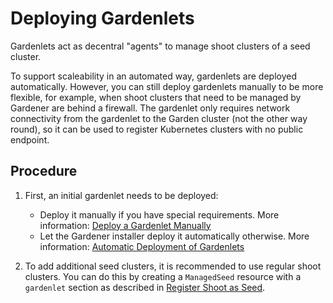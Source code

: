 # Deploying Gardenlets

Gardenlets act as decentral "agents" to manage shoot clusters of a seed cluster.

To support scaleability in an automated way, gardenlets are deployed automatically. However, you can still deploy gardenlets manually to be more flexible, for example, when shoot clusters that need to be managed by Gardener are behind a firewall. The gardenlet only requires network connectivity from the gardenlet to the Garden cluster (not the other way round), so it can be used to register Kubernetes clusters with no public endpoint. 

## Procedure

1. First, an initial gardenlet needs to be deployed:
   
   * Deploy it manually if you have special requirements. More information: [Deploy a Gardenlet Manually](deploy_gardenlet_manually.md)
   * Let the Gardener installer deploy it automatically otherwise. More information: [Automatic Deployment of Gardenlets](deploy_gardenlet_automatically.md)

1. To add additional seed clusters, it is recommended to use regular shoot clusters. You can do this by creating a `ManagedSeed` resource with a `gardenlet` section as described in [Register Shoot as Seed](../usage/managed_seed.md). 



